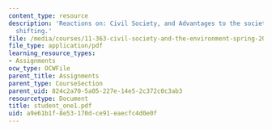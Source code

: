 ```yaml
---
content_type: resource
description: 'Reactions on: Civil Society, and Advantages to the society by the power
  shifting.'
file: /media/courses/11-363-civil-society-and-the-environment-spring-2005/a9e61b1f8e53170dce91eaecfc4d0e0f_student_one1.pdf
file_type: application/pdf
learning_resource_types:
- Assignments
ocw_type: OCWFile
parent_title: Assignments
parent_type: CourseSection
parent_uid: 824c2a70-5a05-227e-14e5-2c372c0c3ab3
resourcetype: Document
title: student_one1.pdf
uid: a9e61b1f-8e53-170d-ce91-eaecfc4d0e0f
---
```

